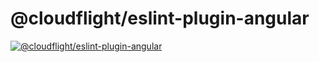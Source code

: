 # @cloudflight/eslint-plugin-angular

[![@cloudflight/eslint-plugin-angular](https://img.shields.io/npm/v/@cloudflight/eslint-plugin-angular?label=@cloudflight/eslint-plugin-angular)](https://www.npmjs.com/package/@cloudflight/eslint-plugin-angular)
